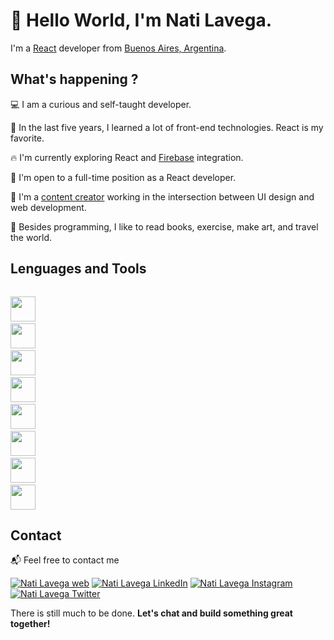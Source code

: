 
# 👋 Hello World, I'm Nati Lavega.

I'm a [React](https://reactjs.org/) developer from [Buenos Aires, Argentina](https://www.google.com/maps/place/Buenos+Aires/@-34.6154611,-58.5733849,11z/data=!3m1!4b1!4m5!3m4!1s0x95bcca3b4ef90cbd:0xa0b3812e88e88e87!8m2!3d-34.6036844!4d-58.3815591).


## What's happening ?

:computer: I am a curious and self-taught developer.

:blue_heart: In the last five years, I learned a lot of front-end technologies. React is my favorite.

:fire: I'm currently exploring React and [Firebase](https://firebase.google.com/) integration.

🌱 I'm open to a full-time position as a React developer.

:art: I'm a [content creator](https://instagram.com/nati.ui?utm_medium=copy_link) working in the intersection between UI design and web development.

:open_book: Besides programming, I like to read books, exercise, make art, and travel the world.


## Lenguages and Tools

<code> <img height="40" src="https://user-images.githubusercontent.com/35309830/159515123-80d2d7f5-56fb-4d7d-abd9-1e63a0b01383.svg" ></code>
<code> <img height="40" src="https://user-images.githubusercontent.com/35309830/159515156-1fc4c9b5-4faa-4c44-b0e7-e52dfd391635.svg" ></code>
<code> <img height="40" src="https://user-images.githubusercontent.com/35309830/159515174-fc95a126-fdaa-4d5e-94f4-0163c7ba97b6.svg" ></code>
<code> <img height="40" src="https://user-images.githubusercontent.com/35309830/159515200-77c474aa-3eac-4782-9203-924906c62c7a.svg" ></code>
<code> <img height="40" src="https://user-images.githubusercontent.com/35309830/159515075-1c874e0f-e5a5-4570-b8bc-b6aed87eb593.svg" ></code>
<code> <img height="40" src="https://user-images.githubusercontent.com/35309830/159515234-a29f87f1-511e-4d5b-9dbc-c57fa260f4ac.svg" ></code>
<code> <img height="40" src="https://user-images.githubusercontent.com/35309830/159515255-07735e82-7c85-427f-a900-941f7b2ebf3b.svg" ></code>
<code> <img height="40" src="https://user-images.githubusercontent.com/35309830/159515272-f37ab341-f95e-4e7b-800e-ec86144beb14.svg" ></code>



## Contact
:mailbox_with_mail: Feel free to contact me

<a href="https://natilavega.github.io/"> <img alt="Nati Lavega web" src="https://user-images.githubusercontent.com/35309830/159518514-50327d30-4ac9-4d6c-bf9b-667dff5b2cb9.png" ></a> 
<a href="https://www.linkedin.com/in/natilavega/"> <img alt="Nati Lavega LinkedIn" src="https://user-images.githubusercontent.com/35309830/159518741-0871e34b-7023-427b-bb1c-62a4b7b5699d.png" ></a> 
<a href="https://instagram.com/nati.ui?utm_medium=copy_link"> <img alt="Nati Lavega Instagram" src="https://user-images.githubusercontent.com/35309830/159519023-73f18a75-95d4-4b2e-9308-4c806a3170d5.png" ></a> 
<a href="https://twitter.com/natilavega"> <img alt="Nati Lavega Twitter" src="https://user-images.githubusercontent.com/35309830/159519148-49500f30-5a05-4892-bb6e-0e6a99d05c58.png" ></a> 

There is still much to be done.
**Let's chat and build something great together!**

